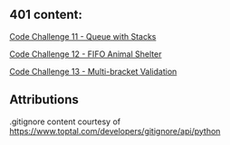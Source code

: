 
## 401 content:

[Code Challenge 11 - Queue with Stacks]()

[Code Challenge 12 - FIFO Animal Shelter]()

[Code Challenge 13 - Multi-bracket Validation]()




## Attributions
.gitignore content courtesy of https://www.toptal.com/developers/gitignore/api/python
